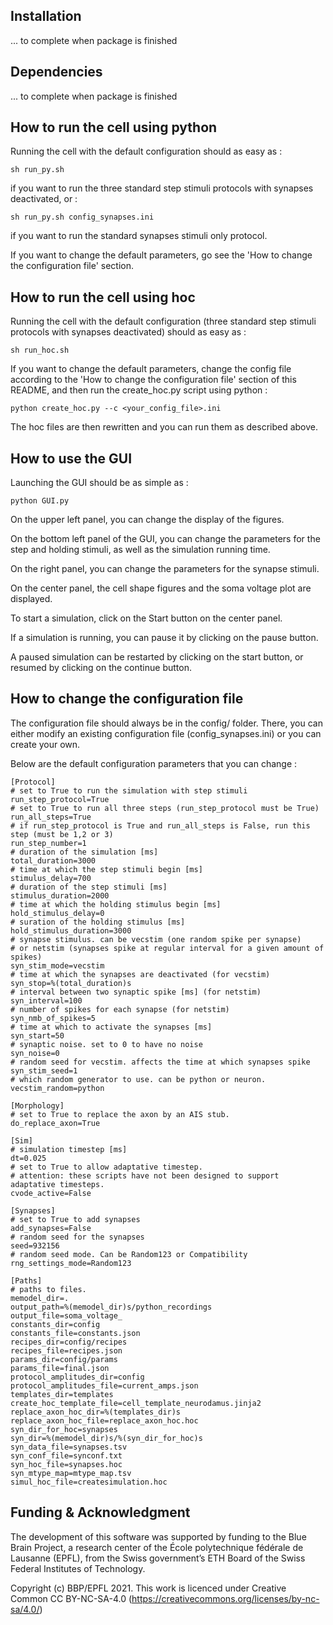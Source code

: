 ## Installation

... to complete when package is finished

## Dependencies

... to complete when package is finished

## How to run the cell using python

Running the cell with the default configuration should as easy as :

    sh run_py.sh

if you want to run the three standard step stimuli protocols with synapses deactivated,
or :

    sh run_py.sh config_synapses.ini

if you want to run the standard synapses stimuli only protocol.

If you want to change the default parameters, go see the
'How to change the configuration file'
section.


## How to run the cell using hoc

Running the cell with the default configuration
(three standard step stimuli protocols with synapses deactivated)
should as easy as :

    sh run_hoc.sh

If you want to change the default parameters,
change the config file according to the
'How to change the configuration file'
section of this README, and then run the create_hoc.py script using python :

    python create_hoc.py --c <your_config_file>.ini

The hoc files are then rewritten and you can run them as described above.


## How to use the GUI

Launching the GUI should be as simple as :

    python GUI.py

On the upper left panel, you can change the display of the figures.

On the bottom left panel of the GUI, you can change the parameters for the step and holding stimuli,
as well as the simulation running time.

On the right panel, you can change the parameters for the synapse stimuli.

On the center panel, the cell shape figures and the soma voltage plot are displayed.

To start a simulation, click on the Start button on the center panel.

If a simulation is running, you can pause it by clicking on the pause button.

A paused simulation can be restarted by clicking on the start button,
or resumed by clicking on the continue button.


## How to change the configuration file

The configuration file should always be in the config/ folder.
There, you can either modify an existing configuration file (config_synapses.ini)
or you can create your own.

Below are the default configuration parameters that you can change :


    [Protocol]
    # set to True to run the simulation with step stimuli
    run_step_protocol=True
    # set to True to run all three steps (run_step_protocol must be True)
    run_all_steps=True
    # if run_step_protocol is True and run_all_steps is False, run this step (must be 1,2 or 3)
    run_step_number=1
    # duration of the simulation [ms]
    total_duration=3000
    # time at which the step stimuli begin [ms]
    stimulus_delay=700
    # duration of the step stimuli [ms]
    stimulus_duration=2000
    # time at which the holding stimulus begin [ms]
    hold_stimulus_delay=0
    # suration of the holding stimulus [ms]
    hold_stimulus_duration=3000
    # synapse stimulus. can be vecstim (one random spike per synapse)
    # or netstim (synapses spike at regular interval for a given amount of spikes)
    syn_stim_mode=vecstim
    # time at which the synapses are deactivated (for vecstim)
    syn_stop=%(total_duration)s
    # interval between two synaptic spike [ms] (for netstim)
    syn_interval=100
    # number of spikes for each synapse (for netstim)
    syn_nmb_of_spikes=5
    # time at which to activate the synapses [ms]
    syn_start=50
    # synaptic noise. set to 0 to have no noise
    syn_noise=0
    # random seed for vecstim. affects the time at which synapses spike
    syn_stim_seed=1
    # which random generator to use. can be python or neuron. 
    vecstim_random=python

    [Morphology]
    # set to True to replace the axon by an AIS stub.
    do_replace_axon=True

    [Sim]
    # simulation timestep [ms]
    dt=0.025
    # set to True to allow adaptative timestep. 
    # attention: these scripts have not been designed to support adaptative timesteps.
    cvode_active=False

    [Synapses]
    # set to True to add synapses
    add_synapses=False
    # random seed for the synapses
    seed=932156
    # random seed mode. Can be Random123 or Compatibility
    rng_settings_mode=Random123

    [Paths]
    # paths to files.
    memodel_dir=.
    output_path=%(memodel_dir)s/python_recordings
    output_file=soma_voltage_
    constants_dir=config
    constants_file=constants.json
    recipes_dir=config/recipes
    recipes_file=recipes.json
    params_dir=config/params
    params_file=final.json
    protocol_amplitudes_dir=config
    protocol_amplitudes_file=current_amps.json
    templates_dir=templates
    create_hoc_template_file=cell_template_neurodamus.jinja2
    replace_axon_hoc_dir=%(templates_dir)s
    replace_axon_hoc_file=replace_axon_hoc.hoc
    syn_dir_for_hoc=synapses
    syn_dir=%(memodel_dir)s/%(syn_dir_for_hoc)s
    syn_data_file=synapses.tsv
    syn_conf_file=synconf.txt
    syn_hoc_file=synapses.hoc
    syn_mtype_map=mtype_map.tsv
    simul_hoc_file=createsimulation.hoc

## Funding & Acknowledgment

The development of this software was supported by funding to the Blue Brain Project, a research center of the École polytechnique fédérale de Lausanne (EPFL), from the Swiss government’s ETH Board of the Swiss Federal Institutes of Technology.

Copyright (c) BBP/EPFL 2021. This work is licenced under Creative Common CC BY-NC-SA-4.0 (https://creativecommons.org/licenses/by-nc-sa/4.0/)
